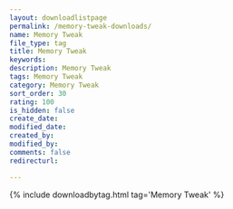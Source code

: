 ```yaml
---
layout: downloadlistpage
permalink: /memory-tweak-downloads/
name: Memory Tweak
file_type: tag
title: Memory Tweak
keywords:
description: Memory Tweak
tags: Memory Tweak
category: Memory Tweak
sort_order: 30
rating: 100
is_hidden: false
create_date:
modified_date:
created_by:
modified_by:
comments: false
redirecturl:

---
```

 {% include downloadbytag.html tag='Memory Tweak' %}
